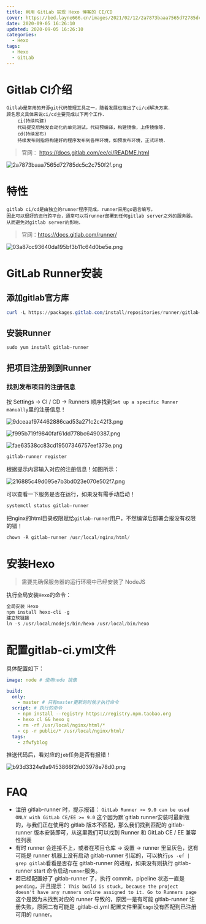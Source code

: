 ```yaml
---
title: 利用 GitLab 实现 Hexo 博客的 CI/CD
cover: https://bed.layne666.cn/images/2021/02/12/2a7873baaa7565d72785dc5c2c750f2f.png
date: 2020-09-05 16:26:10
updated: 2020-09-05 16:26:10
categories: 
  - Hexo
tags: 
  - Hexo
  - GitLab
---
```


# Gitlab CI介绍

```text
Gitlab是常用的开源git代码管理工具之一，随着发展也推出了ci/cd解决方案．
顾名思义具体来说ci/cd主要完成以下两个工作．
    ci(持续构建)
    代码提交后触发自动化的单元测试，代码预编译，构建镜像，上传镜像等．
    cd(持续发布)
    持续发布则指将构建好的程序发布到各种环境，如预发布环境，正式环境．
```

> 官网： https://docs.gitlab.com/ee/ci/README.html

![2a7873baaa7565d72785dc5c2c750f2f.png](https://bed.layne666.cn/images/2021/02/12/2a7873baaa7565d72785dc5c2c750f2f.png)

# 特性

```text
gitlab ci/cd是由独立的runner程序完成，runner采用go语言编写，
因此可以很好的进行跨平台，通常可以将runner部署到任何gitlab server之外的服务器，从而避免对gitlab server的影响．
```

> 官网：https://docs.gitlab.com/runner/

![03a87cc93640da195bf3b11c64d0be5e.png](https://bed.layne666.cn/images/2021/02/12/03a87cc93640da195bf3b11c64d0be5e.png)

# GitLab Runner安装

## 添加gitlab官方库

```powershell
curl -L https://packages.gitlab.com/install/repositories/runner/gitlab-runner/script.rpm.sh | sudo bash
```

## 安装Runner

```Powershell
sudo yum install gitlab-runner
```

## 把项目注册到到Runner

### 找到发布项目的注册信息

按 Settings -> CI / CD -> Runners 顺序找到`Set up a specific Runner manually`里的注册信息！

![9dceaaf974462886cad53a271c2c42f3.png](https://bed.layne666.cn/images/2021/02/12/9dceaaf974462886cad53a271c2c42f3.png)

![f995b719f9840faf61dd778bc6490387.png](https://bed.layne666.cn/images/2021/02/12/f995b719f9840faf61dd778bc6490387.png)

![fae63538cc83cd19507346757eef373e.png](https://bed.layne666.cn/images/2021/02/12/fae63538cc83cd19507346757eef373e.png)

```Powershell
gitlab-runner register
```

根据提示内容输入对应的注册信息！如图所示：

![216885c49d095e7b3bd023e070e502f7.png](https://bed.layne666.cn/images/2021/02/12/216885c49d095e7b3bd023e070e502f7.png)

可以查看一下服务是否在运行，如果没有需手动启动！

```Powershell
systemctl status gitlab-runner
```

把nginx的html目录权限赋给`gitlab-runner`用户，不然编译后部署会报没有权限的错！

```Powershell
chown -R gitlab-runner /usr/local/nginx/html/
```

# 安装Hexo

> 需要先确保服务器的运行环境中已经安装了 NodeJS

执行全局安装`Hexo`的命令：

```Powershell
全局安装 Hexo
npm install hexo-cli -g
建立软链接
ln -s /usr/local/nodejs/bin/hexo /usr/local/bin/hexo
```

# 配置gitlab-ci.yml文件

具体配置如下：

```yml
image: node # 使用node 镜像

build:
  only:
    - master # 只有master更新的时候才执行命令
  script: # 执行的命令
    - npm install --registry https://registry.npm.taobao.org
    - hexo cl && hexo g
    - rm -rf /usr/local/nginx/html/*
    - cp -r public/* /usr/local/nginx/html/
  tags:
    - zfwfyblog
```

推送代码后，看对应的`job`任务是否有报错！

![b93d3324e9a9453866f2fd03978e78d0.png](https://bed.layne666.cn/images/2021/02/12/b93d3324e9a9453866f2fd03978e78d0.png)

# FAQ

- 注册 gitlab-runner 时，提示报错：
`GitLab Runner >= 9.0 can be used ONLY with GitLab CE/EE >= 9.0`
这个因为默`gitlab runner安装时最新版的，与我们正在使用的 gitlab 版本不匹配，那么我们找到匹配的 gitlab-runner 版本安装即可，从这里我们可以找到  Runner 和 GitLab CE / EE 兼容性列表
- 有时 runner 会连接不上，或者在项目仓库 -> 设置 -> runner 里呈灰色，这有可能是 runner 机器上没有启动 gitlab-runner 引起的，可以执行`ps -ef | grep gitlab`看看是否存在 gitlab-runner 的进程，如果没有则执行 gitlab-runner start 命令启动`runner`服务。
- 若已经配置好了 gitlab-runner 了，执行 commit，pipeline 状态一直是`pending`，并且提示：
`This build is stuck, because the project doesn't have any runners online assigned to it. Go to Runners page`
这个是因为未找到对应的 runner 导致的，原因一是有可能 gitlab-runner 注册失败，原因二有可能是 .gitlab-ci.yml 配置文件里面`tags`没有匹配到已注册可用的 runner。